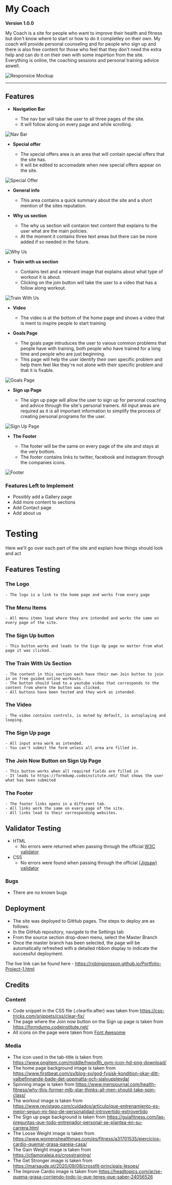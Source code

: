# My Coach

**Version 1.0.0**

My Coach is a site for people who want to improve their health and fitness but don't know where to start or how to do it completley on their own. My coach will provide personal counseling and for people who sign up and there is also free content for those who feel that they don't need the extra help and can do it on their own with some inspirtion from the site. Everything is online, the coaching sessions and personal training adivice aswell.

![Responsice Mockup](https://github.com/lucyrush/readme-template/blob/master/media/love_running_mockup.png)

---

## Features

- __Navigation Bar__

    - The nav bar will take the user to all three pages of the site.
    - It will follow along on every page and while scrolling.

![Nav Bar](assets/images/header.png)

- __Special offer__

    - The special offers area is an area that will contain special offers that the site has.
    - It will be edited to accomadate when new special offers appear on the site.

![Special Offer](assets/images/special-offer.png)

- __General info__

    - This area contains a quick summary about the site and a short mention of the sites reputation.

- __Why us section__

    - The why us section will contaion text content that explains to the user what are the main policies.
    - At the moment it contains three text areas but there can be more added if so needed in the future.

![Why Us](assets/images/why-us.png)

- __Train with us section__

    - Contains text and a relevant image that explains about what type of workout it is about.
    - Clicking on the join button will take the user to a video that has a follow along workout.

![Train With Us](assets/images/train-with-us.png)

- __Video__

    - The video is at the bottom of the home page and shows a video that is ment to inspire people to start training

- __Goals Page__

    - The goals page intruduces the user to vaious common problems that people have with training, both people who have trained for a long time and people who are just beginning.
    - This page will help the user identify their own specific problem and help them feel like they're not alone with their specific problem and that it is fixable.

![Goals Page](assets/images/goals-page.png)

- __Sign up Page__

    - The sign up page will allow the user to sign up for personal coaching and advice through the site's personal trainers. All input areas are required as it is all important information to simplify the process of creating personal programs for the user.

![Sign Up Page](assets/images/signup-page.png)

- __The Footer__

    - The footer will be the same on every page of the site and stays at the very bottom.
    - The footer contains links to twitter, facebook and instagram through the companies icons.

![Footer](assets/images/footer.png)

### Features Left to Implement

- Possibly add a Gallery page
- Add more content to sections
- Add Contact page
- Add about us


# Testing
Here we'll go over each part of the site and explain how things should look and act

## Features Testing

### The Logo

    - The logo is a link to the home page and works from every page

### The Menu Items

    - All menu items lead where they are intended and works the same on every page of the site.

### The Sign Up button

    - This button works and leads to the Sign Up page no matter from what page it was clicked.

### The Train With Us Section

    - The content in this section each have their own Join button to join in on free guided online workouts.
    - The button should lead to a youtube video that corresponds to the content from where the button was clicked.
    - All buttons have been tested and they work as intended.

### The Video

    - The video contains controls, is muted by default, is autoplaying and looping.

### The Sign Up page

    - All input area work as intended.
    - You can't submit the form unless all area are filled in.

### The Join Now Button on Sign Up Page

    - This button works when all required fields are filled in
    - It leads to https://formdump.codeinstitute.net/ that shows the user what has been submited

### The Footer

    - The footer links opens in a different tab.
    - All links work the same on every page of the site.
    - All links lead to their corresponding websites.

## Validator Testing

- HTML
  - No errors were returned when passing through the official [W3C validator](https://validator.w3.org/nu/?doc=https%3A%2F%2Fcode-institute-org.github.io%2Flove-running-2.0%2Findex.html)
- CSS
  - No errors were found when passing through the official [(Jigsaw) validator](https://jigsaw.w3.org/css-validator/validator?uri=https%3A%2F%2Fvalidator.w3.org%2Fnu%2F%3Fdoc%3Dhttps%253A%252F%252Fcode-institute-org.github.io%252Flove-running-2.0%252Findex.html&profile=css3svg&usermedium=all&warning=1&vextwarning=&lang=en#css)

### Bugs

- There are no known bugs

## Deployment

  - The site was deployed to GitHub pages. The steps to deploy are as follows:
  - In the GitHub repository, navigate to the Settings tab
  - From the source section drop-down menu, select the Master Branch
  - Once the master branch has been selected, the page will be automatically refreshed with a detailed ribbon display to indicate the successful deployment.

The live link can be found here - https://robingjonsson.github.io/Portfolio-Project-1.html


## Credits

### Content

- Code snippet in the CSS file (.clearfix:after) was taken from https://css-tricks.com/snippets/css/clear-fix/
- The page where the Join now button on the Sign up page is taken from https://formdump.codeinstitute.net/
- All icons on the page were taken from [Font Awesome](https://fontawesome.com/)

### Media

- The icon used in the tab-title is taken from https://www.pngitem.com/middle/hwoxRh_gym-icon-hd-png-download/
- The home page background image is taken from https://www.firstbeat.com/sv/blog-sv/god-fysisk-kondition-okar-ditt-valbefinnande-bade-det-uppmatta-och-sjalvupplevda/
- Spinning image is taken from https://www.mensjournal.com/health-fitness/why-this-former-mlb-star-thinks-all-men-should-take-spin-class/
- The workout image is taken from https://www.revistagq.com/cuidados/articulo/que-entrenamiento-es-mejor-segun-mi-tipo-de-personalidad-introvertido-extrovertido
- The Sign up page background is taken from https://guiafitness.com/las-preguntas-que-todo-entrenador-personal-se-plantea-en-su-carrera.html 
- The Loose Weight image is taken from https://www.womenshealthmag.com/es/fitness/a31701535/ejercicios-cardio-quemar-grasa-pareja-casa/
- The Gain Weight image is taken from https://ctlamoraleja.es/crosstraining/
- The Get Stronger image is taken from https://marsaude.pt/2020/09/08/crossfit-principais-lesoes/
- The Improve Cardio image is taken from https://headtopics.com/ar/se-quema-grasa-corriendo-todo-lo-que-tenes-que-saber-24056526